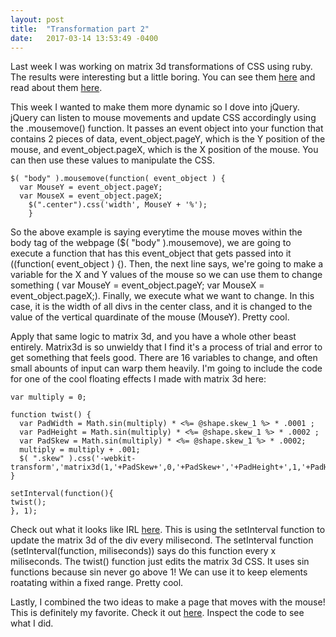 ```yaml
---
layout: post
title:  "Transformation part 2"
date:   2017-03-14 13:53:49 -0400
---
```


Last week I was working on matrix 3d transformations of CSS using ruby. The results were interesting but a little boring. You can see them [here](https://enigmatic-basin-52093.herokuapp.com/shapes/ruby) and read about them [here](https://martincrane.github.io/2017/03/03/transformation/).

This week I wanted to make them more dynamic so I dove into jQuery. jQuery can listen to mouse movements and update CSS accordingly using the .mousemove() function. It passes an event object into your function that contains 2 pieces of data, event_object.pageY, which is the Y position of the mouse, and event_object.pageX, which is the X position of the mouse. You can then use these values to manipulate the CSS. 

```
$( "body" ).mousemove(function( event_object ) {
  var MouseY = event_object.pageY;
  var MouseX = event_object.pageX;
	$(".center").css('width', MouseY + '%');
	}
```

So the above example is saying everytime the mouse moves within the body tag of the webpage ($( "body" ).mousemove), we are going to execute a function that has this event_object that gets passed into it ((function( event_object ) {). Then, the next line says, we're going to make a variable for the X and Y values of the mouse so we can use them to change something (  var MouseY = event_object.pageY; var MouseX = event_object.pageX;). Finally, we execute what we want to change. In this case, it is the width of all divs in the center class, and it is changed to the value of the vertical quardinate of the mouse (MouseY). Pretty cool.

Apply that same logic to matrix 3d, and you have a whole other beast entirely. Matrix3d is so unwieldy that I find it's a process of trial and error to get something that feels good. There are 16 variables to change, and often small abounts of input can warp them heavily. I'm going to include the code for one of the cool floating effects I made with matrix 3d here:

```
var multiply = 0;

function twist() {
  var PadWidth = Math.sin(multiply) * <%= @shape.skew_1 %> * .0001 ;
  var PadHeight = Math.sin(multiply) * <%= @shape.skew_1 %> * .0002 ;
  var PadSkew = Math.sin(multiply) * <%= @shape.skew_1 %> * .0002;
  multiply = multiply + .001;
  $( ".skew" ).css('-webkit-transform','matrix3d(1,'+PadSkew+',0,'+PadSkew+','+PadHeight+',1,'+PadHeight+',0,0,0,1,0,5,0,0,1)');
}

setInterval(function(){
twist();
}, 1);
```

Check out what it looks like IRL [here](https://enigmatic-basin-52093.herokuapp.com/shapes/float). This is using the setInterval function to update the matrix 3d of the div every milisecond. The setInterval function (setInterval(function, miliseconds)) says do this function every x miliseconds. The twist() function just edits the matrix 3d CSS. It uses sin functions because sin never go above 1! We can use it to keep elements roatating within a fixed range. Pretty cool.

Lastly, I combined the two ideas to make a page that moves with the mouse! This is definitely my favorite. Check it out [here](https://enigmatic-basin-52093.herokuapp.com/shapes/mousefloat). Inspect the code to see what I did.
